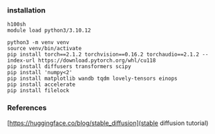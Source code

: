 ### installation
```
h100sh 
module load python3/3.10.12

python3 -m venv venv
source venv/bin/activate
pip install torch==2.1.2 torchvision==0.16.2 torchaudio==2.1.2 --index-url https://download.pytorch.org/whl/cu118
pip install diffusers transformers scipy
pip install 'numpy<2'
pip install matplotlib wandb tqdm lovely-tensors einops
pip install accelerate
pip install filelock
```


### References
[https://huggingface.co/blog/stable_diffusion](stable diffusion tutorial)